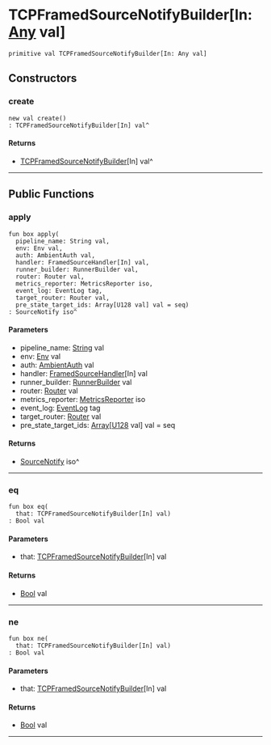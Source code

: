 # TCPFramedSourceNotifyBuilder\[In: [Any](builtin-Any) val\]

```pony
primitive val TCPFramedSourceNotifyBuilder[In: Any val]
```

## Constructors

### create

```pony
new val create()
: TCPFramedSourceNotifyBuilder[In] val^
```

#### Returns

* [TCPFramedSourceNotifyBuilder](wallaroo-core-source-tcp_source-TCPFramedSourceNotifyBuilder)\[In\] val^

---

## Public Functions

### apply

```pony
fun box apply(
  pipeline_name: String val,
  env: Env val,
  auth: AmbientAuth val,
  handler: FramedSourceHandler[In] val,
  runner_builder: RunnerBuilder val,
  router: Router val,
  metrics_reporter: MetricsReporter iso,
  event_log: EventLog tag,
  target_router: Router val,
  pre_state_target_ids: Array[U128 val] val = seq)
: SourceNotify iso^
```
#### Parameters

*   pipeline_name: [String](builtin-String) val
*   env: [Env](builtin-Env) val
*   auth: [AmbientAuth](builtin-AmbientAuth) val
*   handler: [FramedSourceHandler](wallaroo-core-source-FramedSourceHandler)\[In\] val
*   runner_builder: [RunnerBuilder](wallaroo-core-topology-RunnerBuilder) val
*   router: [Router](wallaroo-core-topology-Router) val
*   metrics_reporter: [MetricsReporter](wallaroo-core-metrics-MetricsReporter) iso
*   event_log: [EventLog](wallaroo-ent-recovery-EventLog) tag
*   target_router: [Router](wallaroo-core-topology-Router) val
*   pre_state_target_ids: [Array](builtin-Array)\[[U128](builtin-U128) val\] val = seq

#### Returns

* [SourceNotify](wallaroo-core-source-SourceNotify) iso^

---

### eq

```pony
fun box eq(
  that: TCPFramedSourceNotifyBuilder[In] val)
: Bool val
```
#### Parameters

*   that: [TCPFramedSourceNotifyBuilder](wallaroo-core-source-tcp_source-TCPFramedSourceNotifyBuilder)\[In\] val

#### Returns

* [Bool](builtin-Bool) val

---

### ne

```pony
fun box ne(
  that: TCPFramedSourceNotifyBuilder[In] val)
: Bool val
```
#### Parameters

*   that: [TCPFramedSourceNotifyBuilder](wallaroo-core-source-tcp_source-TCPFramedSourceNotifyBuilder)\[In\] val

#### Returns

* [Bool](builtin-Bool) val

---

